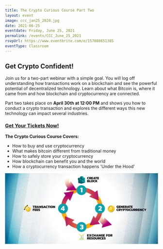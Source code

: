 ```yaml
---
title: The Crypto Curious Course Part Two
layout: event
image: ccc_jan25_2020.jpg
date: 2021-06-25
eventdate: Friday, June 25, 2021
permalink: /events/CCC_June_25_2021
rsvpUrl: https://www.eventbrite.com/e/157088651385
eventType: Classroom
---
```

<h2>Get Crypto Confident!</h2>

Join us for a two-part webinar with a simple goal. You will log off understanding how transactions work on a blockchain and see the powerful potential of decentralized technology. Learn about what Bitcoin is, where it came from and how blockchain and cryptocurrency are connected.

Part two takes place on <b>April 30th at 12:00 PM</b> and shows you how to conduct a crypto transaction and explores the different ways this new technology can impact several industries.

<h3><a href="https://www.eventbrite.com/e/157088651385" target="_blank" rel="noopener">Get Your Tickets Now!</a></h3>

<b>The Crypto Curious Course Covers:</b>
<ul>
 	<li>How to buy and use cryptocurrency</li>
 	<li>What makes bitcoin different from traditional money</li>
 	<li>How to safely store your cryptocurrency</li>
 	<li>How blockchain can benefit you and the world</li>
 	<li>How a cryptocurrency transaction happens 'Under the Hood'</li>
</ul>

<img src="/assets/img/Token-Creation-Cycle-01.jpg" alt="Token Creation Cycle" title="Token Creation Cycle">
